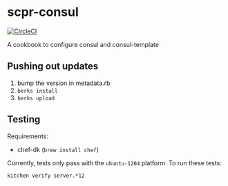 # scpr-consul
[![CircleCI](https://circleci.com/gh/scpr-cookbooks/scpr-consul.svg?style=svg)](https://circleci.com/gh/scpr-cookbooks/scpr-consul)

A cookbook to configure consul and consul-template

## Pushing out updates

1. bump the version in metadata.rb
1. `berks install`
1. `berks upload`

## Testing

Requirements:
* chef-dk  (`brew install chef`)

Currently, tests only pass with the `ubuntu-1204` platform. To run these tests:

`kitchen verify server.*12`
